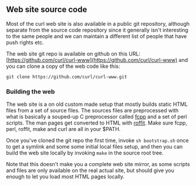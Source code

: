 ## Web site source code

Most of the curl web site is also available in a public git repository,
although separate from the source code repository since it generally isn't
interesting to the same people and we can maintain a different list of people
that have push rights etc.

The web site git repo is available on github on this URL:
[https://github.com/curl/curl-www](https://github.com/curl/curl-www) and
you can clone a copy of the web code like this:

    git clone https://github.com/curl/curl-www.git

### Building the web

The web site is a on old custom made setup that mostly builds static HTML
files from a set of source files. The sources files are preprocessed with what
is basically a souped-up C preprocessor called
[fcpp](https://daniel.haxx.se/projects/fcpp/) and a set of perl scripts. The
man pages get converted to HTML with
[roffit](https://daniel.haxx.se/projects/roffit/). Make sure fcpp, perl,
roffit, make and curl are all in your $PATH.

Once you've cloned the git repo the first time, invoke `sh bootstrap.sh` once
to get a symlink and some some initial local files setup, and then you can
build the web site locally by invoking `make` in the source root tree.

Note that this doesn't make you a complete web site mirror, as some scripts
and files are only available on the real actual site, but should give you
enough to let you load most HTML pages locally.
